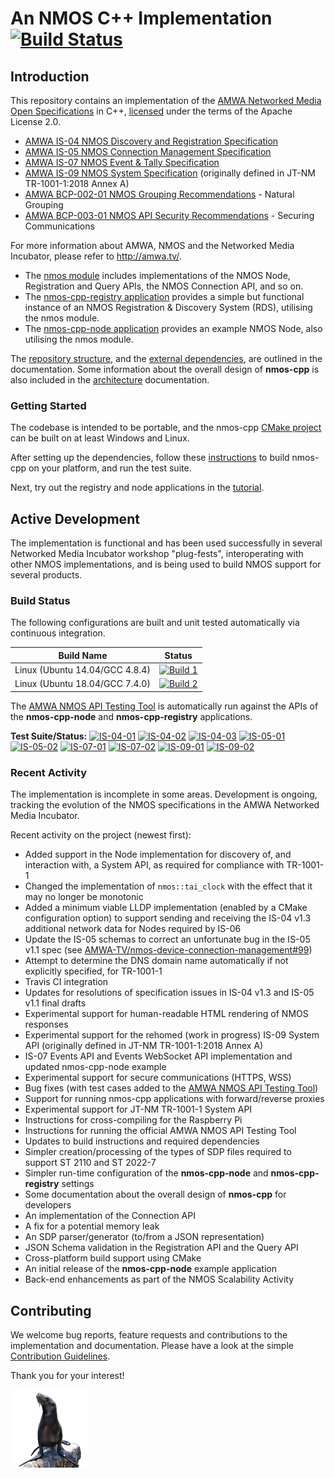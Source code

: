 # An NMOS C++ Implementation [![Build Status](https://travis-ci.org/sony/nmos-cpp.svg?branch=master)][Travis-CI]
[Travis-CI]: https://travis-ci.org/sony/nmos-cpp

## Introduction

This repository contains an implementation of the [AMWA Networked Media Open Specifications](https://amwa-tv.github.io/nmos) in C++, [licensed](LICENSE) under the terms of the Apache License 2.0.

- [AMWA IS-04 NMOS Discovery and Registration Specification](https://amwa-tv.github.io/nmos-discovery-registration)
- [AMWA IS-05 NMOS Connection Management Specification](https://amwa-tv.github.io/nmos-device-connection-management)
- [AMWA IS-07 NMOS Event & Tally Specification](https://amwa-tv.github.io/nmos-event-tally)
- [AMWA IS-09 NMOS System Specification](https://amwa-tv.github.io/nmos-system) (originally defined in JT-NM TR-1001-1:2018 Annex A)
- [AMWA BCP-002-01 NMOS Grouping Recommendations](https://amwa-tv.github.io/nmos-grouping) - Natural Grouping
- [AMWA BCP-003-01 NMOS API Security Recommendations](https://amwa-tv.github.io/nmos-api-security) - Securing Communications

For more information about AMWA, NMOS and the Networked Media Incubator, please refer to http://amwa.tv/.

- The [nmos module](Development/nmos) includes implementations of the NMOS Node, Registration and Query APIs, the NMOS Connection API, and so on.
- The [nmos-cpp-registry application](Development/nmos-cpp-registry) provides a simple but functional instance of an NMOS Registration & Discovery System (RDS), utilising the nmos module.
- The [nmos-cpp-node application](Development/nmos-cpp-node) provides an example NMOS Node, also utilising the nmos module.

The [repository structure](Documents/Repository-Structure.md), and the [external dependencies](Documents/Dependencies.md), are outlined in the documentation.
Some information about the overall design of **nmos-cpp** is also included in the [architecture](Documents/Architecture.md) documentation.

### Getting Started

The codebase is intended to be portable, and the nmos-cpp [CMake project](Development/CMakeLists.txt) can be built on at least Windows and Linux.

After setting up the dependencies, follow these [instructions](Documents/Getting-Started.md) to build nmos-cpp on your platform, and run the test suite.

Next, try out the registry and node applications in the [tutorial](Documents/Tutorial.md).

## Active Development

The implementation is functional and has been used successfully in several Networked Media Incubator workshop "plug-fests", interoperating with other NMOS implementations, and is being used to build NMOS support for several products.

### Build Status

The following configurations are built and unit tested automatically via continuous integration.

| Build Name                     | Status                                 |
|--------------------------------|----------------------------------------|
| Linux (Ubuntu 14.04/GCC 4.8.4) | [![Build 1][Build-1-badge]][Travis-CI] |
| Linux (Ubuntu 18.04/GCC 7.4.0) | [![Build 2][Build-2-badge]][Travis-CI] |

[Build-1-badge]: https://travis-matrix-badges.herokuapp.com/repos/sony/nmos-cpp/branches/master/1
[Build-2-badge]: https://travis-matrix-badges.herokuapp.com/repos/sony/nmos-cpp/branches/master/2

The [AMWA NMOS API Testing Tool](https://github.com/AMWA-TV/nmos-testing) is automatically run against the APIs of the **nmos-cpp-node** and **nmos-cpp-registry** applications.

**Test Suite/Status:**
[![IS-04-01][IS-04-01-badge]][IS-04-01-sheet]
[![IS-04-02][IS-04-02-badge]][IS-04-02-sheet]
[![IS-04-03][IS-04-03-badge]][IS-04-03-sheet]
[![IS-05-01][IS-05-01-badge]][IS-05-01-sheet]
[![IS-05-02][IS-05-02-badge]][IS-05-02-sheet]
[![IS-07-01][IS-07-01-badge]][IS-07-01-sheet]
[![IS-07-02][IS-07-02-badge]][IS-07-02-sheet]
[![IS-09-01][IS-09-01-badge]][IS-09-01-sheet]
[![IS-09-02][IS-09-02-badge]][IS-09-02-sheet]

[IS-04-01-badge]: https://img.shields.io/endpoint?url=https%3A%2F%2Fdrive.google.com%2Fuc%3Fexport%3Ddownload%26id%3D1VrCPcYeTs5uoBgECxbfuWbbhJZpbHcPy
[IS-04-02-badge]: https://img.shields.io/endpoint?url=https%3A%2F%2Fdrive.google.com%2Fuc%3Fexport%3Ddownload%26id%3D14vgZF4CSx2oayEAbeNFGiHmPW95HKMXt
[IS-04-03-badge]: https://img.shields.io/endpoint?url=https%3A%2F%2Fdrive.google.com%2Fuc%3Fexport%3Ddownload%26id%3D16616xSByskr3PbeqhnCcNTjfJcDdzUav
[IS-05-01-badge]: https://img.shields.io/endpoint?url=https%3A%2F%2Fdrive.google.com%2Fuc%3Fexport%3Ddownload%26id%3D1tW25Xim9LymIvPXnxM5taGmlLVsXa71p
[IS-05-02-badge]: https://img.shields.io/endpoint?url=https%3A%2F%2Fdrive.google.com%2Fuc%3Fexport%3Ddownload%26id%3D1MkQNv8v2r0ydB1mQ55k-pktlzE8LZ3g9
[IS-07-01-badge]: https://img.shields.io/endpoint?url=https%3A%2F%2Fdrive.google.com%2Fuc%3Fexport%3Ddownload%26id%3D1XQuAN13xAQ81G_Eokj6AAYv5kMInPXkZ
[IS-07-02-badge]: https://img.shields.io/endpoint?url=https%3A%2F%2Fdrive.google.com%2Fuc%3Fexport%3Ddownload%26id%3D16t7XCmsQaOw5eEqq6yuuy1U9I3J-9zN9
[IS-09-01-badge]: https://img.shields.io/endpoint?url=https%3A%2F%2Fdrive.google.com%2Fuc%3Fexport%3Ddownload%26id%3D16t7ncRp3SbHHoftQY-RBi2NFC283fOTn
[IS-09-02-badge]: https://img.shields.io/endpoint?url=https%3A%2F%2Fdrive.google.com%2Fuc%3Fexport%3Ddownload%26id%3D1f4FHD6vI1LotF7Sm8U6tmNp58seW9397
[IS-04-01-sheet]: https://docs.google.com/spreadsheets/d/1UgZoI0lGCMDn9-zssccf2Azil3WN6jogroMT8Wh6H64/edit#gid=0
[IS-04-02-sheet]: https://docs.google.com/spreadsheets/d/1UgZoI0lGCMDn9-zssccf2Azil3WN6jogroMT8Wh6H64/edit#gid=1838684224
[IS-04-03-sheet]: https://docs.google.com/spreadsheets/d/1UgZoI0lGCMDn9-zssccf2Azil3WN6jogroMT8Wh6H64/edit#gid=1174955447
[IS-05-01-sheet]: https://docs.google.com/spreadsheets/d/1UgZoI0lGCMDn9-zssccf2Azil3WN6jogroMT8Wh6H64/edit#gid=517163955
[IS-05-02-sheet]: https://docs.google.com/spreadsheets/d/1UgZoI0lGCMDn9-zssccf2Azil3WN6jogroMT8Wh6H64/edit#gid=205041321
[IS-07-01-sheet]: https://docs.google.com/spreadsheets/d/1UgZoI0lGCMDn9-zssccf2Azil3WN6jogroMT8Wh6H64/edit#gid=828991990
[IS-07-02-sheet]: https://docs.google.com/spreadsheets/d/1UgZoI0lGCMDn9-zssccf2Azil3WN6jogroMT8Wh6H64/edit#gid=367400040
[IS-09-01-sheet]: https://docs.google.com/spreadsheets/d/1UgZoI0lGCMDn9-zssccf2Azil3WN6jogroMT8Wh6H64/edit#gid=919453974
[IS-09-02-sheet]: https://docs.google.com/spreadsheets/d/1UgZoI0lGCMDn9-zssccf2Azil3WN6jogroMT8Wh6H64/edit#gid=2135469955

### Recent Activity

The implementation is incomplete in some areas. Development is ongoing, tracking the evolution of the NMOS specifications in the AMWA Networked Media Incubator.

Recent activity on the project (newest first):

- Added support in the Node implementation for discovery of, and interaction with, a System API, as required for compliance with TR-1001-1
- Changed the implementation of `nmos::tai_clock` with the effect that it may no longer be monotonic
- Added a minimum viable LLDP implementation (enabled by a CMake configuration option) to support sending and receiving the IS-04 v1.3 additional network data for Nodes required by IS-06
- Update the IS-05 schemas to correct an unfortunate bug in the IS-05 v1.1 spec (see [AMWA-TV/nmos-device-connection-management#99](https://github.com/AMWA-TV/nmos-device-connection-management/pull/99))
- Attempt to determine the DNS domain name automatically if not explicitly specified, for TR-1001-1
- Travis CI integration
- Updates for resolutions of specification issues in IS-04 v1.3 and IS-05 v1.1 final drafts
- Experimental support for human-readable HTML rendering of NMOS responses
- Experimental support for the rehomed (work in progress) IS-09 System API (originally defined in JT-NM TR-1001-1:2018 Annex A)
- IS-07 Events API and Events WebSocket API implementation and updated nmos-cpp-node example
- Experimental support for secure communications (HTTPS, WSS)
- Bug fixes (with test cases added to the [AMWA NMOS API Testing Tool](https://github.com/AMWA-TV/nmos-testing))
- Support for running nmos-cpp applications with forward/reverse proxies
- Experimental support for JT-NM TR-1001-1 System API
- Instructions for cross-compiling for the Raspberry Pi
- Instructions for running the official AMWA NMOS API Testing Tool
- Updates to build instructions and required dependencies
- Simpler creation/processing of the types of SDP files required to support ST 2110 and ST 2022-7
- Simpler run-time configuration of the **nmos-cpp-node** and **nmos-cpp-registry** settings
- Some documentation about the overall design of **nmos-cpp** for developers
- An implementation of the Connection API
- A fix for a potential memory leak
- An SDP parser/generator (to/from a JSON representation)
- JSON Schema validation in the Registration API and the Query API
- Cross-platform build support using CMake
- An initial release of the **nmos-cpp-node** example application
- Back-end enhancements as part of the NMOS Scalability Activity

## Contributing

We welcome bug reports, feature requests and contributions to the implementation and documentation. Please have a look at the simple [Contribution Guidelines](CONTRIBUTING.md).

Thank you for your interest!

![This project was formerly known as sea-lion.](Documents/images/sea-lion.png?raw=true)
